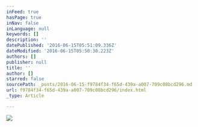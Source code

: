 ```yaml
---
inFeed: true
hasPage: true
inNav: false
inLanguage: null
keywords: []
description: ''
datePublished: '2016-06-15T05:51:09.336Z'
dateModified: '2016-06-15T05:50:30.223Z'
authors: []
publisher: null
title: ''
author: []
starred: false
sourcePath: _posts/2016-06-15-f9784f34-f65d-439a-a007-709c08bcd296.md
url: f9784f34-f65d-439a-a007-709c08bcd296/index.html
_type: Article

---
```

![](https://the-grid-user-content.s3-us-west-2.amazonaws.com/586f73db-b46c-4206-8aeb-2fa2e0bf2e14.jpg)